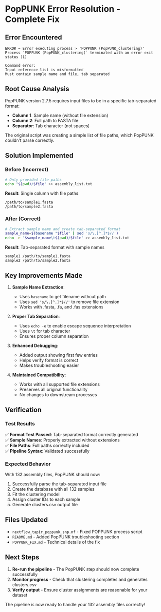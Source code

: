 # PopPUNK Error Resolution - Complete Fix

## Error Encountered
```
ERROR ~ Error executing process > 'POPPUNK (PopPUNK_clustering)'
Process `POPPUNK (PopPUNK_clustering)` terminated with an error exit status (1)

Command error:
Input reference list is misformatted
Must contain sample name and file, tab separated
```

## Root Cause Analysis
PopPUNK version 2.7.5 requires input files to be in a specific tab-separated format:
- **Column 1**: Sample name (without file extension)
- **Column 2**: Full path to FASTA file
- **Separator**: Tab character (not spaces)

The original script was creating a simple list of file paths, which PopPUNK couldn't parse correctly.

## Solution Implemented

### Before (Incorrect)
```bash
# Only provided file paths
echo "$(pwd)/$file" >> assembly_list.txt
```

**Result**: Single column with file paths
```
/path/to/sample1.fasta
/path/to/sample2.fasta
```

### After (Correct)
```bash
# Extract sample name and create tab-separated format
sample_name=$(basename "$file" | sed 's/\.[^.]*$//')
echo -e "$sample_name\t$(pwd)/$file" >> assembly_list.txt
```

**Result**: Tab-separated format with sample names
```
sample1	/path/to/sample1.fasta
sample2	/path/to/sample2.fasta
```

## Key Improvements Made

1. **Sample Name Extraction**:
   - Uses `basename` to get filename without path
   - Uses `sed 's/\.[^.]*$//'` to remove file extension
   - Works with .fasta, .fa, and .fas extensions

2. **Proper Tab Separation**:
   - Uses `echo -e` to enable escape sequence interpretation
   - Uses `\t` for tab character
   - Ensures proper column separation

3. **Enhanced Debugging**:
   - Added output showing first few entries
   - Helps verify format is correct
   - Makes troubleshooting easier

4. **Maintained Compatibility**:
   - Works with all supported file extensions
   - Preserves all original functionality
   - No changes to downstream processes

## Verification

### Test Results
✅ **Format Test Passed**: Tab-separated format correctly generated  
✅ **Sample Names**: Properly extracted without extensions  
✅ **File Paths**: Full paths correctly included  
✅ **Pipeline Syntax**: Validated successfully  

### Expected Behavior
With 132 assembly files, PopPUNK should now:
1. Successfully parse the tab-separated input file
2. Create the database with all 132 samples
3. Fit the clustering model
4. Assign cluster IDs to each sample
5. Generate clusters.csv output file

## Files Updated
- `nextflow_tapir_poppunk_snp.nf` - Fixed POPPUNK process script
- `README.md` - Added PopPUNK troubleshooting section
- `POPPUNK_FIX.md` - Technical details of the fix

## Next Steps
1. **Re-run the pipeline** - The PopPUNK step should now complete successfully
2. **Monitor progress** - Check that clustering completes and generates clusters.csv
3. **Verify output** - Ensure cluster assignments are reasonable for your dataset

The pipeline is now ready to handle your 132 assembly files correctly!